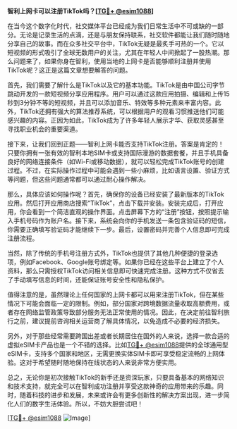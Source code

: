 **智利上网卡可以注册TikTok吗？[[TG💪+ @esim1088](https://t.me/s/esim1088)]**

在当今这个数字化时代，社交媒体平台已经成为我们日常生活中不可或缺的一部分。无论是记录生活的点滴，还是与朋友保持联系，社交软件都能让我们随时随地分享自己的故事。而在众多社交平台中，TikTok无疑是最炙手可热的一个。它以短视频的形式吸引了全球无数用户的关注，尤其在年轻人中间掀起了一股热潮。那么问题来了，如果你身在智利，使用当地的上网卡是否能够顺利注册并使用TikTok呢？这正是这篇文章想要解答的问题。

首先，我们需要了解什么是TikTok以及它的基本功能。TikTok是由中国公司字节跳动开发的一款短视频分享应用程序。用户可以通过这款应用拍摄、编辑和上传15秒到3分钟不等的短视频，并且可以添加音乐、特效等多种元素来丰富内容。此外，TikTok还拥有强大的算法推荐系统，可以根据用户的观看习惯推送他们可能感兴趣的内容。正因为如此，TikTok成为了许多年轻人展示才华、获取灵感甚至寻找职业机会的重要渠道。

接下来，让我们回到正题——智利上网卡能否支持TikTok注册。答案是肯定的！只要你拥有一张有效的智利本地SIM卡或支持国际漫游的数据套餐，并且手机具备良好的网络连接条件（如Wi-Fi或移动数据），就可以轻松完成TikTok账号的创建过程。不过，在实际操作过程中可能会遇到一些小麻烦，比如语言设置、验证方式等问题，但这些问题通常都可以通过耐心操作解决。

那么，具体应该如何操作呢？首先，确保你的设备已经安装了最新版本的TikTok应用。然后打开应用商店搜索“TikTok”，点击下载并安装。安装完成后，打开应用，你会看到一个简洁直观的操作界面。点击屏幕下方的“注册”按钮，按照提示输入手机号码作为账户名。接下来，系统会向你的手机发送一条包含验证码的短信，你需要正确填写验证码才能继续下一步。最后，设置密码并完善个人信息即可完成注册流程。

当然，除了传统的手机号注册方式外，TikTok也提供了其他几种便捷的登录选项，例如Facebook、Google账号绑定等。如果你已经在这些平台上建立了个人资料，那么只需授权TikTok访问相关信息即可快速完成注册。这种方式不仅省去了手动填写信息的时间，还能保证账号安全性和隐私保护。

值得注意的是，虽然理论上任何国家的上网卡都可以用来注册TikTok，但在某些情况下可能会面临一定的限制。例如，部分国家对跨境数据流量收取高额费用，或者存在网络监管政策导致部分服务无法正常使用的情况。因此，在决定前往智利旅行之前，建议提前咨询相关运营商了解具体情况，以免造成不必要的经济损失。

另外，对于那些经常需要跨国出差或者长期居住在国外的人来说，选择一款合适的虚拟eSIM卡产品也是一个不错的选择。比如[TG💪+ @esim1088](https://t.me/s/esim1088)提供的全球通用型eSIM卡，支持多个国家和地区，无需更换实体SIM卡即可享受稳定流畅的上网体验。这对于希望随时随地保持在线状态的人来说非常方便实用。

总之，无论你是初次接触TikTok的新手还是资深玩家，只要具备基本的网络知识和技术支持，就完全可以在智利成功注册并享受这款神奇的应用带来的乐趣。同时，随着科技的进步和发展，未来或许会有更多创新性的解决方案出现，进一步简化人们的数字生活体验。所以，不妨大胆尝试吧！

[[TG💪+ @esim1088](https://t.me/s/esim1088) ![Image](https://i.postimg.cc/4NQfJmqS/Snipaste-2025-05-13-00-14-12.png)]